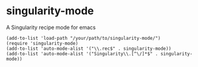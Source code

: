 # singularity-mode
A Singularity recipe mode for emacs

``` emacs-lisp
(add-to-list 'load-path "/your/path/to/singularity-mode/")
(require 'singularity-mode)
(add-to-list 'auto-mode-alist '("\\.rec$" . singularity-mode))
(add-to-list 'auto-mode-alist '("Singularity\\.[^\/]*$" . singularity-mode))

```
